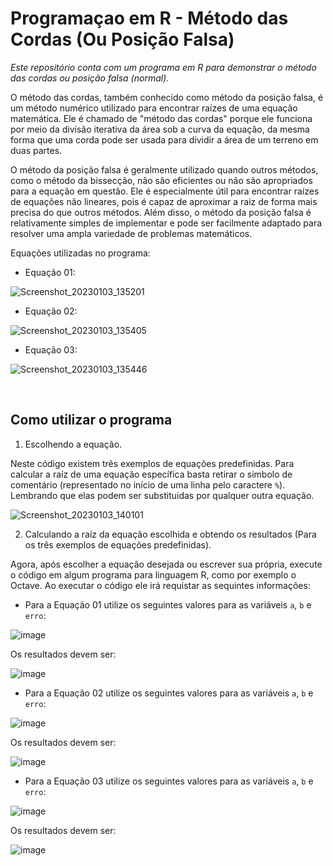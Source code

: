 # Programaçao em R - Método das Cordas (Ou Posição Falsa)
_Este repositório conta com um programa em R para demonstrar o método das cordas ou posição falsa (normal)._

O método das cordas, também conhecido como método da posição falsa, é um método numérico utilizado para encontrar raízes de uma equação matemática. Ele é chamado de "método das cordas" porque ele funciona por meio da divisão iterativa da área sob a curva da equação, da mesma forma que uma corda pode ser usada para dividir a área de um terreno em duas partes.

O método da posição falsa é geralmente utilizado quando outros métodos, como o método da bissecção, não são eficientes ou não são apropriados para a equação em questão. Ele é especialmente útil para encontrar raízes de equações não lineares, pois é capaz de aproximar a raiz de forma mais precisa do que outros métodos. Além disso, o método da posição falsa é relativamente simples de implementar e pode ser facilmente adaptado para resolver uma ampla variedade de problemas matemáticos.

Equações utilizadas no programa:

* Equação 01:

![Screenshot_20230103_135201](https://user-images.githubusercontent.com/16453928/210403135-3ce4abe0-b942-443f-a020-4d77029139b0.png)

* Equação 02:

![Screenshot_20230103_135405](https://user-images.githubusercontent.com/16453928/210403509-70b943b8-b4d9-4f04-8785-adf41e28d0ec.png)

* Equação 03:

![Screenshot_20230103_135446](https://user-images.githubusercontent.com/16453928/210403632-cddad50a-c38d-4bf3-9583-9ecb84262c27.png)


</br>

## Como utilizar o programa

1. Escolhendo a equação.

Neste código existem três exemplos de equações predefinidas. Para calcular a raíz de uma equação específica basta retirar o simbolo de comentário (representado no início de uma linha pelo caractere `%`). Lembrando que elas podem ser substituidas por qualquer outra equação.

![Screenshot_20230103_140101](https://user-images.githubusercontent.com/16453928/210404688-57ec5903-a240-45e6-9f88-59c27b458a5d.png)


2. Calculando a raíz da equação escolhida e obtendo os resultados (Para os três exemplos de equações predefinidas).

Agora, após escolher a equação desejada ou escrever sua própria, execute o código em algum programa para linguagem R, como por exemplo o Octave. Ao executar o código ele irá requistar as sequintes informações:

* Para a Equação 01 utilize os seguintes valores para as variáveis `a`, `b` e `erro`:

![image](https://user-images.githubusercontent.com/16453928/210406828-e57f4871-aef4-4303-9820-a84713d8133b.png)

Os resultados devem ser:

![image](https://user-images.githubusercontent.com/16453928/210407239-a17ca265-0185-4df7-9f4f-7e773d6b0a2d.png)


* Para a Equação 02 utilize os seguintes valores para as variáveis `a`, `b` e `erro`:

![image](https://user-images.githubusercontent.com/16453928/210407876-8dba3e12-bb99-4138-a85f-417f90ec6f23.png)

Os resultados devem ser:

![image](https://user-images.githubusercontent.com/16453928/210408081-c2f4b056-844b-4f57-af61-9eca474e4fdf.png)


* Para a Equação 03 utilize os seguintes valores para as variáveis `a`, `b` e `erro`:

![image](https://user-images.githubusercontent.com/16453928/210408326-72d8d6b9-a6de-4fa0-98ae-e09986cb197f.png)

Os resultados devem ser:

![image](https://user-images.githubusercontent.com/16453928/210408437-6454f566-77a5-41d5-8580-0cb61676e1c7.png)


